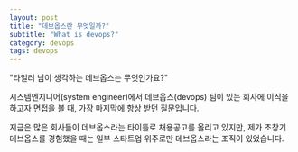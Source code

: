 ```yaml
---
layout: post
title: "데브옵스란 무엇일까?"
subtitle: "What is devops?"
category: devops
tags: devops
---
```


"타일러 님이 생각하는 데브옵스는 무엇인가요?"

시스템엔지니어(system engineer)에서 데브옵스(devops) 팀이 있는 회사에 이직을 하고자 면접을 볼 때, 가장 마지막에 항상 받던 질문입니다.

지금은 많은 회사들이 데브옵스라는 타이틀로 채용공고를 올리고 있지만, 제가 초창기 데브옵스를 경험했을 때는 일부 스타트업 위주로만 데브옵스라는 조직이 있었습니다.

<!--more-->
